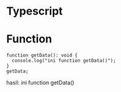 # Typescript

# Function

```
function getData(): void {
  console.log("ini function getData()");
}
getData;
```

hasil: ini function getData()

